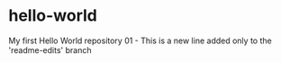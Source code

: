 # hello-world
My first Hello World repository
01 - This is a new line added only to the 'readme-edits' branch
